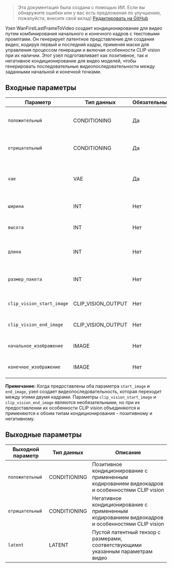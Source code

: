 > Эта документация была создана с помощью ИИ. Если вы обнаружите ошибки или у вас есть предложения по улучшению, пожалуйста, внесите свой вклад! [Редактировать на GitHub](https://github.com/Comfy-Org/embedded-docs/blob/main/comfyui_embedded_docs/docs/WanFirstLastFrameToVideo/ru.md)

Узел WanFirstLastFrameToVideo создает кондиционирование для видео путем комбинирования начального и конечного кадров с текстовыми промптами. Он генерирует латентное представление для создания видео, кодируя первый и последний кадры, применяя маски для управления процессом генерации и включая особенности CLIP vision при их наличии. Этот узел подготавливает как позитивное, так и негативное кондиционирование для видео моделей, чтобы генерировать последовательные видеопоследовательности между заданными начальной и конечной точками.

## Входные параметры

| Параметр | Тип данных | Обязательный | Диапазон | Описание |
|-----------|-----------|----------|-------|-------------|
| `положительный` | CONDITIONING | Да | - | Позитивное текстовое кондиционирование для управления генерацией видео |
| `отрицательный` | CONDITIONING | Да | - | Негативное текстовое кондиционирование для управления генерацией видео |
| `vae` | VAE | Да | - | VAE модель, используемая для кодирования изображений в латентное пространство |
| `ширина` | INT | Нет | 16 до MAX_RESOLUTION | Ширина выходного видео (по умолчанию: 832, шаг: 16) |
| `высота` | INT | Нет | 16 до MAX_RESOLUTION | Высота выходного видео (по умолчанию: 480, шаг: 16) |
| `длина` | INT | Нет | 1 до MAX_RESOLUTION | Количество кадров в видеопоследовательности (по умолчанию: 81, шаг: 4) |
| `размер_пакета` | INT | Нет | 1 до 4096 | Количество видео, генерируемых одновременно (по умолчанию: 1) |
| `clip_vision_start_image` | CLIP_VISION_OUTPUT | Нет | - | Особенности CLIP vision, извлеченные из начального изображения |
| `clip_vision_end_image` | CLIP_VISION_OUTPUT | Нет | - | Особенности CLIP vision, извлеченные из конечного изображения |
| `начальное_изображение` | IMAGE | Нет | - | Изображение начального кадра для видеопоследовательности |
| `конечное_изображение` | IMAGE | Нет | - | Изображение конечного кадра для видеопоследовательности |

**Примечание:** Когда предоставлены оба параметра `start_image` и `end_image`, узел создает видеопоследовательность, которая переходит между этими двумя кадрами. Параметры `clip_vision_start_image` и `clip_vision_end_image` являются необязательными, но при их предоставлении их особенности CLIP vision объединяются и применяются к обоим типам кондиционирования - позитивному и негативному.

## Выходные параметры

| Выходной параметр | Тип данных | Описание |
|-------------|-----------|-------------|
| `положительный` | CONDITIONING | Позитивное кондиционирование с примененным кодированием видеокадров и особенностями CLIP vision |
| `отрицательный` | CONDITIONING | Негативное кондиционирование с примененным кодированием видеокадров и особенностями CLIP vision |
| `latent` | LATENT | Пустой латентный тензор с размерами, соответствующими указанным параметрам видео |
